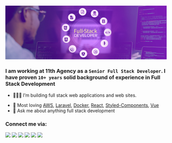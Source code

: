 ![bg][profile_banner]

### I am working at 11th Agency as a `Senior Full Stack Developer`. I have proven `10+ years` solid background of experience in Full Stack Development

-   👨🏼‍💻 I’m building full stack web applications and web sites.
<!-- -   🌱 I’m currently learning [AWS][aws], [JAMStack][jamstack] etc. -->
-   💜 Most loving [AWS][aws], [Laravel][laravel], [Docker][docker], [React][react], [Styled-Components][styled_components], [Vue][vuejs]
-   💬 Ask me about anything full stack development

### Connect me via:

[![](https://img.shields.io/badge/LinkedIn-AnisMomin-2873b0?style=for-the-badge&logo=linkedin&logoColor=2873b0)](https://www.linkedin.com/in/anis-momin/)
[![](https://img.shields.io/badge/Gmail-AnisMomin.dev@gmail.com-D54B3D?style=for-the-badge&logo=gmail&logoColor=D54B3D)](mailto:anismomin.dev@gmail.com)
[![](https://img.shields.io/badge/Twitter-AnisMomin-3CA2F2?style=for-the-badge&logo=twitter&logoColor=3CA2F2)](https://twitter.com/anis_momin)
[![](https://img.shields.io/badge/Github-anismomin-lightgrey?style=for-the-badge&logo=github)](https://github.com/anismomin)
[![](https://img.shields.io/badge/Facebook-AnisMomin-006EE7?style=for-the-badge&logo=facebook&logoColor=006EE7)](https://www.facebook.com/anis.momin)
[![](https://img.shields.io/badge/Skype-anisshamsuddin-00AFF0?style=for-the-badge&logo=Skype&logoColor=00AFF0)]()

[profile_banner]: https://raw.githubusercontent.com/anismomin/anismomin/master/fullstack.jpg
[company]: https://11thagency.com
[laravel]: https://laravel.com
[aws]: https://aws.amazon.com
[react]: https://reactjs.org
[vuejs]: https://vuejs.org
[docker]: https://www.docker.com/
[styled_components]: https://styled-components.com
[jamstack]: https://jamstack.org
